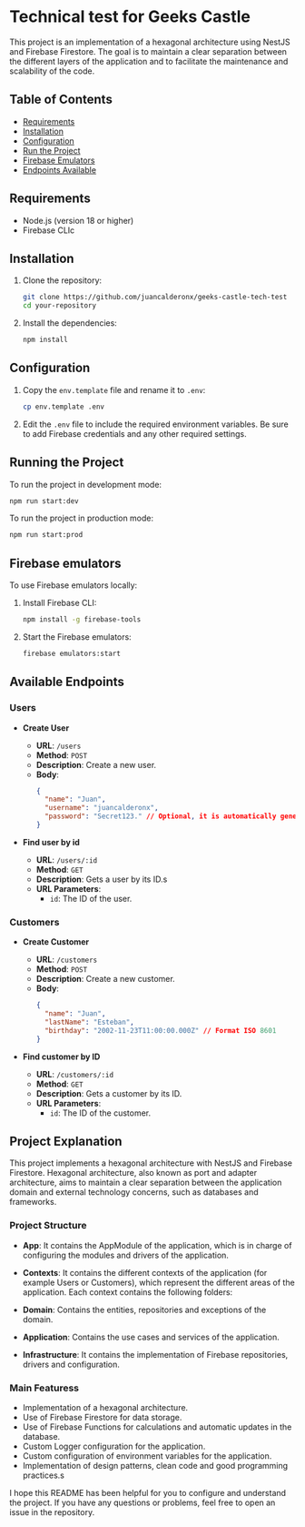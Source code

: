 # Technical test for Geeks Castle

This project is an implementation of a hexagonal architecture using NestJS and Firebase Firestore. The goal is to maintain a clear separation between the different layers of the application and to facilitate the maintenance and scalability of the code.

## Table of Contents

- [Requirements](#requirements)
- [Installation](#installation)
- [Configuration](#configuration)
- [Run the Project](#run-the-project)
- [Firebase Emulators](#firebase-emulators)
- [Endpoints Available](#endpoints-available)

## Requirements

- Node.js (version 18 or higher)
- Firebase CLIc

## Installation

1. Clone the repository:

   ```sh
   git clone https://github.com/juancalderonx/geeks-castle-tech-test
   cd your-repository
   ```

2. Install the dependencies:
   ```sh
   npm install
   ```

## Configuration

1. Copy the `env.template` file and rename it to `.env`:

   ```sh
   cp env.template .env
   ```

2. Edit the `.env` file to include the required environment variables. Be sure to add Firebase credentials and any other required settings.

## Running the Project

To run the project in development mode:

```sh
npm run start:dev
```

To run the project in production mode:

```sh
npm run start:prod
```

## Firebase emulators

To use Firebase emulators locally:

1. Install Firebase CLI:

   ```sh
   npm install -g firebase-tools
   ```

2. Start the Firebase emulators:
   ```sh
   firebase emulators:start
   ```

## Available Endpoints

### Users

- **Create User**

  - **URL**: `/users`
  - **Method**: `POST`
  - **Description**: Create a new user.
  - **Body**:
    ```json
    {
      "name": "Juan",
      "username": "juancalderonx",
      "password": "Secret123." // Optional, it is automatically generated if not provided.
    }
    ```

- **Find user by id**
  - **URL**: `/users/:id`
  - **Method**: `GET`
  - **Description**: Gets a user by its ID.s
  - **URL Parameters**:
    - `id`: The ID of the user.

### Customers

- **Create Customer**

  - **URL**: `/customers`
  - **Method**: `POST`
  - **Description**: Create a new customer.
  - **Body**:
    ```json
    {
      "name": "Juan",
      "lastName": "Esteban",
      "birthday": "2002-11-23T11:00:00.000Z" // Format ISO 8601
    }
    ```

- **Find customer by ID**
  - **URL**: `/customers/:id`
  - **Method**: `GET`
  - **Description**: Gets a customer by its ID.
  - **URL Parameters**:
    - `id`: The ID of the customer.

## Project Explanation

This project implements a hexagonal architecture with NestJS and Firebase Firestore. Hexagonal architecture, also known as port and adapter architecture, aims to maintain a clear separation between the application domain and external technology concerns, such as databases and frameworks.

### Project Structure

- **App**: It contains the AppModule of the application, which is in charge of configuring the modules and drivers of the application.

- **Contexts**: It contains the different contexts of the application (for example Users or Customers), which represent the different areas of the application. Each context contains the following folders:

- **Domain**: Contains the entities, repositories and exceptions of the domain.
- **Application**: Contains the use cases and services of the application.
- **Infrastructure**: It contains the implementation of Firebase repositories, drivers and configuration.

### Main Featuress

- Implementation of a hexagonal architecture.
- Use of Firebase Firestore for data storage.
- Use of Firebase Functions for calculations and automatic updates in the database.
- Custom Logger configuration for the application.
- Custom configuration of environment variables for the application.
- Implementation of design patterns, clean code and good programming practices.s

I hope this README has been helpful for you to configure and understand the project. If you have any questions or problems, feel free to open an issue in the repository.
